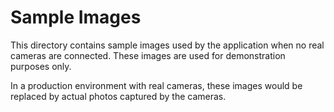 
# Sample Images

This directory contains sample images used by the application when no real cameras are connected.
These images are used for demonstration purposes only.

In a production environment with real cameras, these images would be replaced by actual photos captured by the cameras.
